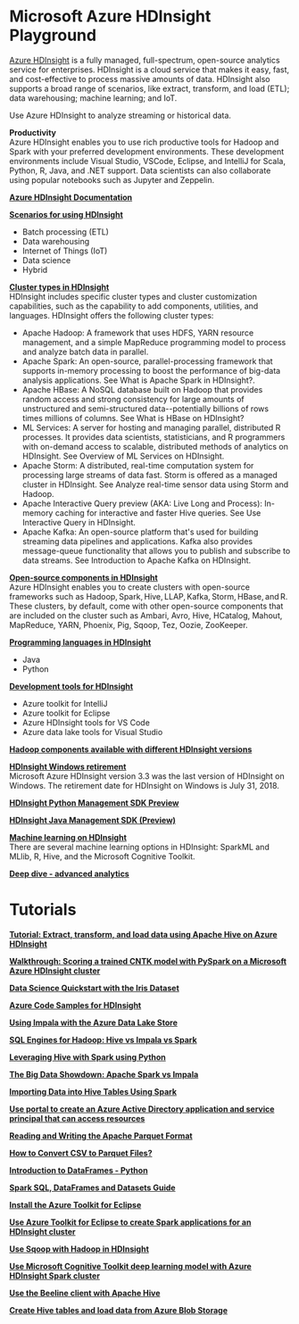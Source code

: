 # Microsoft Azure HDInsight Playground


[Azure HDInsight](https://azure.microsoft.com/en-gb/services/hdinsight/) is a fully managed, full-spectrum, open-source analytics service for enterprises. HDInsight is a cloud service that makes it easy, fast, and cost-effective to process massive amounts of data. HDInsight also supports a broad range of scenarios, like extract, transform, and load (ETL); data warehousing; machine learning; and IoT.

Use Azure HDInsight to analyze streaming or historical data.

<b>Productivity</b> <BR>
Azure HDInsight enables you to use rich productive tools for Hadoop and Spark with your preferred development environments. These development environments include Visual Studio, VSCode, Eclipse, and IntelliJ for Scala, Python, R, Java, and .NET support. Data scientists can also collaborate using popular notebooks such as Jupyter and Zeppelin.


<b>[Azure HDInsight Documentation](https://docs.microsoft.com/en-us/azure/hdinsight/)</b>

<b>[Scenarios for using HDInsight](https://docs.microsoft.com/en-us/azure/hdinsight/hadoop/apache-hadoop-introduction#scenarios-for-using-hdinsight)</b>
* Batch processing (ETL)
* Data warehousing
* Internet of Things (IoT)
* Data science
* Hybrid

<b>[Cluster types in HDInsight](https://docs.microsoft.com/en-us/azure/hdinsight/hadoop/apache-hadoop-introduction#cluster-types-in-hdinsight)</b> <BR>
HDInsight includes specific cluster types and cluster customization capabilities, such as the capability to add components, utilities, and languages. HDInsight offers the following cluster types:
* Apache Hadoop: A framework that uses HDFS, YARN resource management, and a simple MapReduce programming model to process and analyze batch data in parallel.
* Apache Spark: An open-source, parallel-processing framework that supports in-memory processing to boost the performance of big-data analysis applications. See What is Apache Spark in HDInsight?.
* Apache HBase: A NoSQL database built on Hadoop that provides random access and strong consistency for large amounts of unstructured and semi-structured data--potentially billions of rows times millions of columns. See What is HBase on HDInsight?
* ML Services: A server for hosting and managing parallel, distributed R processes. It provides data scientists, statisticians, and R programmers with on-demand access to scalable, distributed methods of analytics on HDInsight. See Overview of ML Services on HDInsight.
* Apache Storm: A distributed, real-time computation system for processing large streams of data fast. Storm is offered as a managed cluster in HDInsight. See Analyze real-time sensor data using Storm and Hadoop.
* Apache Interactive Query preview (AKA: Live Long and Process): In-memory caching for interactive and faster Hive queries. See Use Interactive Query in HDInsight.
* Apache Kafka: An open-source platform that's used for building streaming data pipelines and applications. Kafka also provides message-queue functionality that allows you to publish and subscribe to data streams. See Introduction to Apache Kafka on HDInsight.


<b>[Open-source components in HDInsight](https://docs.microsoft.com/en-us/azure/hdinsight/hadoop/apache-hadoop-introduction#open-source-components-in-hdinsight)</b> <BR>
Azure HDInsight enables you to create clusters with open-source frameworks such as Hadoop, Spark, Hive, LLAP, Kafka, Storm, HBase, and R. These clusters, by default, come with other open-source components that are included on the cluster such as Ambari, Avro, Hive, HCatalog, Mahout, MapReduce, YARN, Phoenix, Pig, Sqoop, Tez, Oozie, ZooKeeper.

<b>[Programming languages in HDInsight](https://docs.microsoft.com/en-us/azure/hdinsight/hadoop/apache-hadoop-introduction#programming-languages-in-hdinsight)</b>
* Java
* Python

<b>[Development tools for HDInsight](https://docs.microsoft.com/en-us/azure/hdinsight/hadoop/apache-hadoop-introduction#development-tools-for-hdinsight)</b>
* Azure toolkit for IntelliJ
* Azure toolkit for Eclipse
* Azure HDInsight tools for VS Code
* Azure data lake tools for Visual Studio

<b>[Hadoop components available with different HDInsight versions](https://docs.microsoft.com/en-us/azure/hdinsight/hdinsight-component-versioning?toc=%2Fen-us%2Fazure%2Fhdinsight%2Fhadoop%2FTOC.json&bc=%2Fen-us%2Fazure%2Fbread%2Ftoc.json#hadoop-components-available-with-different-hdinsight-versions)</b>

<b>[HDInsight Windows retirement](https://docs.microsoft.com/en-us/azure/hdinsight/hdinsight-component-versioning?toc=%2Fen-us%2Fazure%2Fhdinsight%2Fhadoop%2FTOC.json&bc=%2Fen-us%2Fazure%2Fbread%2Ftoc.json#hdinsight-windows-retirement)</b> <BR>
Microsoft Azure HDInsight version 3.3 was the last version of HDInsight on Windows. The retirement date for HDInsight on Windows is July 31, 2018. 

<b>[HDInsight Python Management SDK Preview](https://docs.microsoft.com/en-gb/python/api/overview/azure/hdinsight?view=azure-python)</b>

<b>[HDInsight Java Management SDK (Preview)](https://docs.microsoft.com/en-gb/java/api/overview/azure/hdinsight?view=azure-java-preview)</b>

<b>[Machine learning on HDInsight](https://docs.microsoft.com/en-us/azure/hdinsight/hdinsight-machine-learning-overview?toc=%2Fen-us%2Fazure%2Fhdinsight%2Fhadoop%2FTOC.json&bc=%2Fen-us%2Fazure%2Fbread%2Ftoc.json)</b> <BR>
There are several machine learning options in HDInsight: SparkML and MLlib, R, Hive, and the Microsoft Cognitive Toolkit.

<b>[Deep dive - advanced analytics](https://docs.microsoft.com/en-us/azure/hdinsight/hadoop/apache-hadoop-deep-dive-advanced-analytics)</b>


# Tutorials
<b>[Tutorial: Extract, transform, and load data using Apache Hive on Azure HDInsight](https://docs.microsoft.com/en-us/azure/hdinsight/hdinsight-analyze-flight-delay-data-linux?toc=%2Fen-us%2Fazure%2Fhdinsight%2Fhadoop%2FTOC.json&bc=%2Fen-us%2Fazure%2Fbread%2Ftoc.json)</b>

<b>[Walkthrough: Scoring a trained CNTK model with PySpark on a Microsoft Azure HDInsight cluster](https://github.com/Azure-Samples/hdinsight-pyspark-cntk-integration)</b>

<b>[Data Science Quickstart with the Iris Dataset](https://notebooks.azure.com/liwong/libraries/iris1234/html/Data+Science+Quickstart.ipynb)</b>

<b>[Azure Code Samples for HDInsight](https://azure.microsoft.com/en-us/resources/samples/?service=hdinsight&sort=0)</b>

<b>[Using Impala with the Azure Data Lake Store](https://www.cloudera.com/documentation/enterprise/5-14-x/topics/impala_adls.html)</b>

<b>[SQL Engines for Hadoop: Hive vs Impala vs Spark](http://bigdata.black/infrastructure/sql-engines-hadoop-hive-spark-impala/)<b>

<b>[Leveraging Hive with Spark using Python](https://datascienceplus.com/leveraging-hive-with-spark-using-python/)</b>

<b>[The Big Data Showdown: Apache Spark vs Impala](https://learning.naukri.com/articles/spark-vs-impala/)</b>

<b>[Importing Data into Hive Tables Using Spark](http://www.informit.com/articles/article.aspx?p=2756471&seqNum=5)</b>

<b>[Use portal to create an Azure Active Directory application and service principal that can access resources](https://docs.microsoft.com/en-us/azure/azure-resource-manager/resource-group-create-service-principal-portal)</b>

<b>[Reading and Writing the Apache Parquet Format](https://arrow.apache.org/docs/python/parquet.html)</b>

<b>[How to Convert CSV to Parquet Files?](http://blogs.quovantis.com/how-to-convert-csv-to-parquet-files/)</b>

<b>[Introduction to DataFrames - Python](https://docs.databricks.com/spark/latest/dataframes-datasets/introduction-to-dataframes-python.html)</b>

<b>[Spark SQL, DataFrames and Datasets Guide](https://spark.apache.org/docs/latest/sql-programming-guide.html)</b>

<b>[Install the Azure Toolkit for Eclipse](https://docs.microsoft.com/en-gb/java/azure/eclipse/azure-toolkit-for-eclipse-installation?view=azure-java-stable)</b>

<b>[Use Azure Toolkit for Eclipse to create Spark applications for an HDInsight cluster](https://docs.microsoft.com/en-gb/azure/hdinsight/spark/apache-spark-eclipse-tool-plugin)</b>

<b>[Use Sqoop with Hadoop in HDInsight](https://docs.microsoft.com/en-us/azure/hdinsight/hadoop/hdinsight-use-sqoop)</b>

<b>[Use Microsoft Cognitive Toolkit deep learning model with Azure HDInsight Spark cluster](https://docs.microsoft.com/en-us/azure/hdinsight/spark/apache-spark-microsoft-cognitive-toolkit)</b>


<b>[Use the Beeline client with Apache Hive](https://docs.microsoft.com/en-gb/azure/hdinsight/hadoop/apache-hadoop-use-hive-beeline)</b>

<b>[Create Hive tables and load data from Azure Blob Storage](https://docs.microsoft.com/en-us/azure/machine-learning/team-data-science-process/move-hive-tables)</b>








